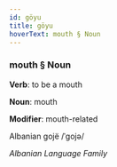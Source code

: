 ```yaml
---
id: göyu
title: göyu
hoverText: mouth § Noun
---
```


### mouth § Noun

**Verb**: to be a mouth

**Noun**: mouth

**Modifier**: mouth-related

Albanian gojë /ˈɡojə/

*Albanian Language Family*